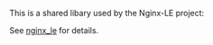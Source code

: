 This is a shared libary used by the Nginx-LE project:

See [nginx_le](https://pub.dev/packages/nginx_le) for details.